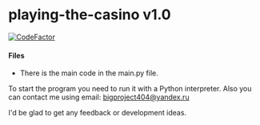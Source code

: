 # playing-the-casino v1.0
[![CodeFactor](https://www.codefactor.io/repository/github/bigproject404/playing-the-casino/badge/main?s=08e6506c3d546fe906cab2d0e0484189b694a25d)](https://www.codefactor.io/repository/github/bigproject404/playing-the-casino/overview/main)

#### Files
 - There is the main code in the main.py file.

To start the program you need to run it with a Python interpreter.
Also you can contact me using email: bigproject404@yandex.ru

I'd be glad to get any feedback or development ideas.
